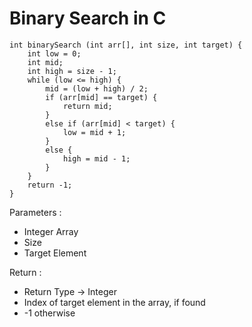 # Binary Search in C

    int binarySearch (int arr[], int size, int target) {
        int low = 0;
        int mid;
        int high = size - 1;
        while (low <= high) {
            mid = (low + high) / 2;
            if (arr[mid] == target) {
                return mid;
            }
            else if (arr[mid] < target) {
                low = mid + 1;
            }
            else {
                high = mid - 1;
            }
        }
        return -1;
    }

Parameters :
  - Integer Array
  - Size
  - Target Element

Return :
  - Return Type -> Integer
  - Index of target element in the array, if found
  - -1 otherwise
